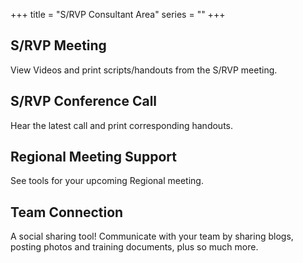+++
title = "S/RVP Consultant Area"
series = ""
+++


S/RVP Meeting
-------------
View Videos and print scripts/handouts from the S/RVP meeting.

S/RVP Conference Call
---------------------
Hear the latest call and print corresponding handouts.

Regional Meeting Support
------------------------
See tools for your upcoming Regional meeting.

Team Connection
---------------
A social sharing tool! Communicate with your team by sharing blogs, posting photos and training documents, plus so much more.
